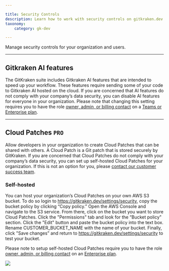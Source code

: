 ```yaml
---

title: Security Controls
description: Learn how to work with security controls on gitkraken.dev
taxonomy:
    category: gk-dev

---
```


Manage security controls for your organization and users.

***

## Gitkraken AI features

The GitKraken suite includes Gitkraken AI features that are intended to speed up your workflow. These features require sending some of your code to Gitkraken AI hosted on the cloud. If you are concerned that AI features do not comply with your company’s data security, you can disable AI features for everyone in your organization. Please note that changing this setting requires you to have the role [owner, admin, or billing contact](gk-dev/gk-dev-organization/#roles) on a [Teams or Enterprise plan](https://www.gitkraken.com/pricing).

***

## Cloud Patches `PRO`

Allow developers in your organization to create Cloud Patches that can be shared with others. A Cloud Patch is a Git patch that is stored securely by GitKraken. If you are concerned that Cloud Patches do not comply with your company’s data security, you can set up self-hosted Cloud Patches for your organization. If this is not an option for you, please [contact our customer success team](https://www.gitkraken.com/sales-inquiries).

### Self-hosted

You can host your organization’s Cloud Patches on your own AWS S3 bucket. To do so login to https://gitkraken.dev/settings/security, copy the bucket policy by clicking “Copy policy.” Open the AWS Console and navigate to the S3 service. From there, click on the bucket you want to store Cloud Patches. Click the "Permissions" tab and look for the “Bucket policy" section. Click the "Edit" button and paste the bucket policy into the text box. Rename CUSTOMER_BUCKET_NAME with the name of your bucket. Finally, click "Save changes” and return to https://gitkraken.dev/settings/security to test your bucket.

Please note to setup self-hosted Cloud Patches require you to have the role [owner, admin, or billing contact](gk-dev/gk-dev-organization/#roles) on an [Enterprise plan](https://www.gitkraken.com/pricing).

<img src="/wp-content/uploads/gkd-self-hosted-bucket.png" class="img-responsive center img-bordered"> 
